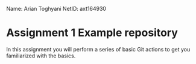 Name: Arian Toghyani
NetID: axt164930

# Assignment 1 Example repository

In this assignment you will perform a series of basic Git actions to get you familiarized with the basics.
